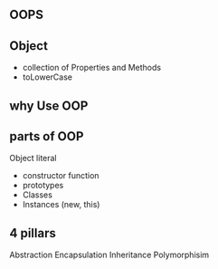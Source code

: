 ## OOPS

## Object
- collection of Properties and Methods
- toLowerCase

## why Use OOP

## parts of OOP
Object literal

- constructor function
- prototypes
- Classes
- Instances (new, this)



## 4 pillars
Abstraction
Encapsulation
Inheritance
Polymorphisim
